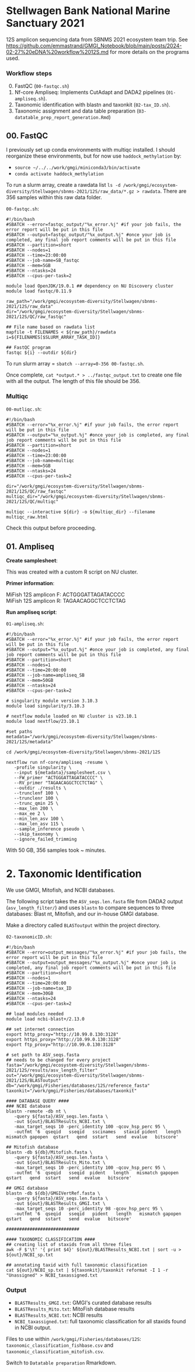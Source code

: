 # Stellwagen Bank National Marine Sanctuary 2021

12S amplicon sequencing data from SBNMS 2021 ecosystem team trip. See https://github.com/emmastrand/GMGI_Notebook/blob/main/posts/2024-02-27%20eDNA%20workflow%2012S.md for more details on the programs used.

### Workflow steps 

0. FastQC (`00-fastqc.sh`)  
1. Nf-core Ampliseq: Implements CutAdapt and DADA2 pipelines (`01-ampliseq.sh`).     
2. Taxonomic identification with blastn and taxonkit (`02-tax_ID.sh`).  
3. Taxonomic assignment and data table preparation (`03-datatable_prep_report_generation.Rmd`)

## 00. FastQC

I previously set up conda environments with multiqc installed. I should reorganize these environments, but for now use `haddock_methylation` by:  
- `source ~/../../work/gmgi/miniconda3/bin/activate`  
- `conda activate haddock_methylation`

To run a slurm array, create a rawdata list `ls -d /work/gmgi/ecosystem-diversity/Stellwagen/sbnms-2021/12S/raw_data/*.gz > rawdata`. There are 356 samples within this raw data folder. 

`00-fastqc.sh`:  

```
#!/bin/bash
#SBATCH --error=fastqc_output/"%x_error.%j" #if your job fails, the error report will be put in this file
#SBATCH --output=fastqc_output/"%x_output.%j" #once your job is completed, any final job report comments will be put in this file
#SBATCH --partition=short
#SBATCH --nodes=1
#SBATCH --time=23:00:00
#SBATCH --job-name=SB_fastqc
#SBATCH --mem=5GB
#SBATCH --ntasks=24
#SBATCH --cpus-per-task=2

module load OpenJDK/19.0.1 ## dependency on NU Discovery cluster 
module load fastqc/0.11.9

raw_path="/work/gmgi/ecosystem-diversity/Stellwagen/sbnms-2021/12S/raw_data"
dir="/work/gmgi/ecosystem-diversity/Stellwagen/sbnms-2021/12S/QC/raw_fastqc"

## File name based on rawdata list
mapfile -t FILENAMES < ${raw_path}/rawdata
i=${FILENAMES[$SLURM_ARRAY_TASK_ID]}

## FastQC program
fastqc ${i} --outdir ${dir}
```

To run slurm array = `sbatch --array=0-356 00-fastqc.sh`.

Once complete, `cat *output.* > ../fastqc_output.txt` to create one file with all the output. The length of this file should be 356. 

### Multiqc 

`00-mutliqc.sh`: 

```
#!/bin/bash
#SBATCH --error="%x_error.%j" #if your job fails, the error report will be put in this file
#SBATCH --output="%x_output.%j" #once your job is completed, any final job report comments will be put in this file
#SBATCH --partition=short
#SBATCH --nodes=1
#SBATCH --time=23:00:00
#SBATCH --job-name=multiqc
#SBATCH --mem=5GB
#SBATCH --ntasks=24
#SBATCH --cpus-per-task=2

dir="/work/gmgi/ecosystem-diversity/Stellwagen/sbnms-2021/12S/QC/raw_fastqc"
multiqc_dir="/work/gmgi/ecosystem-diversity/Stellwagen/sbnms-2021/12S/QC/multiqc"

multiqc --interactive ${dir} -o ${multiqc_dir} --filename multiqc_raw.html
```

Check this output before proceeding.

## 01. Ampliseq 

**Create samplesheet**:

This was created with a custom R script on NU cluster. 

**Primer information**:

MiFish 12S amplicon F: ACTGGGATTAGATACCCC    
MiFish 12S amplicon R: TAGAACAGGCTCCTCTAG  

**Run ampliseq script**:

`01-ampliseq.sh`:

```
#!/bin/bash
#SBATCH --error="%x_error.%j" #if your job fails, the error report will be put in this file
#SBATCH --output="%x_output.%j" #once your job is completed, any final job report comments will be put in this file
#SBATCH --partition=short
#SBATCH --nodes=1
#SBATCH --time=20:00:00
#SBATCH --job-name=ampliseq_SB
#SBATCH --mem=50GB
#SBATCH --ntasks=24
#SBATCH --cpus-per-task=2

# singularity module version 3.10.3
module load singularity/3.10.3

# nextflow module loaded on NU cluster is v23.10.1
module load nextflow/23.10.1

#set paths 
metadata="/work/gmgi/ecosystem-diversity/Stellwagen/sbnms-2021/12S/metadata" 

cd /work/gmgi/ecosystem-diversity/Stellwagen/sbnms-2021/12S

nextflow run nf-core/ampliseq -resume \
   -profile singularity \
   --input ${metadata}/samplesheet.csv \
   --FW_primer "ACTGGGATTAGATACCCC" \
   --RV_primer "TAGAACAGGCTCCTCTAG" \
   --outdir ./results \
   --trunclenf 100 \
   --trunclenr 100 \
   --trunc_qmin 25 \
   --max_len 200 \
   --max_ee 2 \
   --min_len_asv 100 \
   --max_len_asv 115 \
   --sample_inference pseudo \
   --skip_taxonomy \
   --ignore_failed_trimming
```

With 50 GB, 356 samples took ~ minutes.

# 2. Taxonomic Identification

We use GMGI, Mitofish, and NCBI databases. 

The following script takes the `ASV_seqs.len.fasta` file from DADA2 output (`asv_length_filter/`) and uses `blastn` to compare sequences to three databases: Blast nt, Mitofish, and our in-house GMGI database.

Make a directory called `BLASToutput` within the project directory.

`02-taxonomicID.sh`: 

```
#!/bin/bash
#SBATCH --error=output_messages/"%x_error.%j" #if your job fails, the error report will be put in this file
#SBATCH --output=output_messages/"%x_output.%j" #once your job is completed, any final job report comments will be put in this file
#SBATCH --partition=short
#SBATCH --nodes=1
#SBATCH --time=20:00:00
#SBATCH --job-name=tax_ID
#SBATCH --mem=30GB
#SBATCH --ntasks=24
#SBATCH --cpus-per-task=2

## load modules needed
module load ncbi-blast+/2.13.0

## set internet connection
export http_proxy="http://10.99.0.130:3128"
export https_proxy="http://10.99.0.130:3128"
export ftp_proxy="http://10.99.0.130:3128"

# set path to ASV_seqs.fasta
## needs to be changed for every project
fasta="/work/gmgi/ecosystem-diversity/Stellwagen/sbnms-2021/12S/results/asv_length_filter"
out="/work/gmgi/ecosystem-diversity/Stellwagen/sbnms-2021/12S/BLASToutput"
db="/work/gmgi/Fisheries/databases/12S/reference_fasta"
taxonkit="/work/gmgi/Fisheries/databases/taxonkit"

#### DATABASE QUERY ####
### NCBI database 
blastn -remote -db nt \
   -query ${fasta}/ASV_seqs.len.fasta \
   -out ${out}/BLASTResults_NCBI.txt \
   -max_target_seqs 10 -perc_identity 100 -qcov_hsp_perc 95 \
   -outfmt '6  qseqid   sseqid   sscinames   staxid pident   length   mismatch gapopen  qstart   qend  sstart   send  evalue   bitscore'

## Mitofish database 
blastn -db ${db}/Mitofish.fasta \
   -query ${fasta}/ASV_seqs.len.fasta \
   -out ${out}/BLASTResults_Mito.txt \
   -max_target_seqs 10 -perc_identity 100 -qcov_hsp_perc 95 \
   -outfmt '6  qseqid   sseqid  pident   length   mismatch gapopen  qstart   qend  sstart   send  evalue   bitscore'

## GMGI database 
blastn -db ${db}/GMGIVertRef.fasta \
   -query ${fasta}/ASV_seqs.len.fasta \
   -out ${out}/BLASTResults_GMGI.txt \
   -max_target_seqs 10 -perc_identity 98 -qcov_hsp_perc 95 \
   -outfmt '6  qseqid   sseqid   pident   length   mismatch gapopen  qstart   qend  sstart   send  evalue   bitscore'

############################

#### TAXONOMIC CLASSIFICATION #### 
## creating list of staxids from all three files 
awk -F $'\t' '{ print $4}' ${out}/BLASTResults_NCBI.txt | sort -u > ${out}/NCBI_sp.txt

## annotating taxid with full taxonomic classification
cat ${out}/NCBI_sp.txt | ${taxonkit}/taxonkit reformat -I 1 -r "Unassigned" > NCBI_taxassigned.txt
```

### Output 

- `BLASTResults_GMGI.txt`: GMGI's curated database results    
- `BLASTResults_Mito.txt`: MitoFish database results    
- `BLASTResults_NCBI.txt`: NCBI results    
- `NCBI_taxassigned.txt`: full taxonomic classification for all staxids found in NCBI output. 

Files to use within `/work/gmgi/Fisheries/databases/12S`: `taxonomic_classification_fishbase.csv` and `taxonomic_classification_mitofish.csv`. 

Switch to `Datatable preparation` Rmarkdown. 